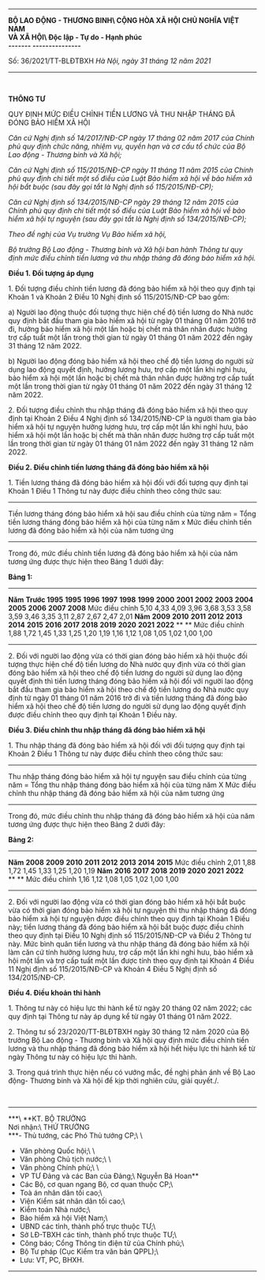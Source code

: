   ------------------------------ ---------------------------------------
  **BỘ LAO ĐỘNG - THƯƠNG BINH\   **CỘNG HÒA XÃ HỘI CHỦ NGHĨA VIỆT NAM\
  VÀ XÃ HỘI\                     Độc lập - Tự do - Hạnh phúc\
  \-\-\-\-\-\--**                \-\-\-\-\-\-\-\-\-\-\-\-\-\--**

  Số: 36/2021/TT-BLĐTBXH         *Hà Nội, ngày 31 tháng 12 năm 2021*
  ------------------------------ ---------------------------------------

 

**THÔNG TƯ**

QUY ĐỊNH MỨC ĐIỀU CHỈNH TIỀN LƯƠNG VÀ THU NHẬP THÁNG ĐÃ ĐÓNG BẢO HIỂM XÃ
HỘI

*Căn cứ Nghị định số 14/2017/NĐ-CP ngày 17 tháng 02 năm 2017 của Chính
phủ quy định chức năng, nhiệm vụ, quyền hạn và cơ cấu tổ chức của Bộ Lao
động - Thương binh và Xã hội;*

*Căn cứ Nghị định số 115/2015/NĐ-CP ngày 11 tháng 11 năm 2015 của Chính
phủ quy định chi tiết một số điều của Luật Bảo hiểm xã hội về bảo hiểm
xã hội bắt buộc (sau đây gọi tắt là Nghị định số 115/2015/NĐ-CP);*

*Căn cứ Nghị định số 134/2015/NĐ-CP ngày 29 tháng 12 năm 2015 của Chính
phủ quy định chi tiết một số điều của Luật Bảo hiểm xã hội về bảo hiểm
xã hội tự nguyện (sau đây gọi tắt là Nghị định số 134/2015/NĐ-CP);*

*Theo đề nghị của Vụ trưởng Vụ Bảo hiểm xã hội,*

*Bộ trưởng Bộ Lao động - Thương binh và Xã hội ban hành Thông tư quy
định mức điều chỉnh tiền lương và thu nhập tháng đã đóng bảo hiểm xã
hội.*

**Điều 1. Đối tượng áp dụng**

1\. Đối tượng điều chỉnh tiền lương đã đóng bảo hiểm xã hội theo quy định
tại Khoản 1 và Khoản 2 Điều 10 Nghị định số 115/2015/NĐ-CP bao gồm:

a\) Người lao động thuộc đối tượng thực hiện chế độ tiền lương do Nhà
nước quy định bắt đầu tham gia bảo hiểm xã hội từ ngày 01 tháng 01 năm
2016 trở đi, hưởng bảo hiểm xã hội một lần hoặc bị chết mà thân nhân
được hưởng trợ cấp tuất một lần trong thời gian từ ngày 01 tháng 01 năm
2022 đến ngày 31 tháng 12 năm 2022.

b\) Người lao động đóng bảo hiểm xã hội theo chế độ tiền lương do người
sử dụng lao động quyết định, hưởng lương hưu, trợ cấp một lần khi nghỉ
hưu, bảo hiểm xã hội một lần hoặc bị chết mà thân nhân được hưởng trợ
cấp tuất một lần trong thời gian từ ngày 01 tháng 01 năm 2022 đến ngày
31 tháng 12 năm 2022.

2\. Đối tượng điều chỉnh thu nhập tháng đã đóng bảo hiểm xã hội theo quy
định tại Khoản 2 Điều 4 Nghị định số 134/2015/NĐ-CP là người tham gia
bảo hiểm xã hội tự nguyện hưởng lương hưu, trợ cấp một lần khi nghỉ hưu,
bảo hiểm xã hội một lần hoặc bị chết mà thân nhân được hưởng trợ cấp
tuất một lần trong thời gian từ ngày 01 tháng 01 năm 2022 đến ngày 31
tháng 12 năm 2022.

**Điều 2. Điều chỉnh tiền lương tháng đã đóng bảo hiểm xã hội**

1\. Tiền lương tháng đã đóng bảo hiểm xã hội đối với đối tượng quy định
tại Khoản 1 Điều 1 Thông tư này được điều chỉnh theo công thức sau:

  ------------------------------------------------------------------- --- --------------------------------------------------------- --- ---------------------------------------------------------------------
  Tiền lương tháng đóng bảo hiểm xã hội sau điều chỉnh của từng năm   =   Tổng tiền lương tháng đóng bảo hiểm xã hội của từng năm   x   Mức điều chỉnh tiền lương đã đóng bảo hiểm xã hội của năm tương ứng
  ------------------------------------------------------------------- --- --------------------------------------------------------- --- ---------------------------------------------------------------------

Trong đó, mức điều chỉnh tiền lương đã đóng bảo hiểm xã hội của năm
tương ứng được thực hiện theo Bảng 1 dưới đây:

**Bảng 1:**

  ---------------- ---------------- ---------- ---------- ---------- ---------- ---------- ---------- ---------- ---------- ---------- ---------- ---------- ---------- ---------- ----------
  **Năm**          **Trước 1995**   **1995**   **1996**   **1997**   **1998**   **1999**   **2000**   **2001**   **2002**   **2003**   **2004**   **2005**   **2006**   **2007**   **2008**
  Mức điều chỉnh   5,10             4,33       4,09       3,96       3,68       3,53       3,58       3,59       3,46       3,35       3,11       2,87       2,67       2,47       2,01
  **Năm**          **2009**         **2010**   **2011**   **2012**   **2013**   **2014**   **2015**   **2016**   **2017**   **2018**   **2019**   **2020**   **2021**   **2022**   ** **
  Mức điều chỉnh   1,88             1,72       1,45       1,33       1,25       1,20       1,19       1,16       1,12       1,08       1,05       1,02       1,00       1,00        
  ---------------- ---------------- ---------- ---------- ---------- ---------- ---------- ---------- ---------- ---------- ---------- ---------- ---------- ---------- ---------- ----------

2\. Đối với người lao động vừa có thời gian đóng bảo hiểm xã hội thuộc
đối tượng thực hiện chế độ tiền lương do Nhà nước quy định vừa có thời
gian đóng bảo hiểm xã hội theo chế độ tiền lương do người sử dụng lao
động quyết định thì tiền lương tháng đóng bảo hiểm xã hội đối với người
lao động bắt đầu tham gia bảo hiểm xã hội theo chế độ tiền lương do Nhà
nước quy định từ ngày 01 tháng 01 năm 2016 trở đi và tiền lương tháng đã
đóng bảo hiểm xã hội theo chế độ tiền lương do người sử dụng lao động
quyết định được điều chỉnh theo quy định tại Khoản 1 Điều này.

**Điều 3. Điều chỉnh thu nhập tháng đã đóng bảo hiểm xã hội**

1\. Thu nhập tháng đã đóng bảo hiểm xã hội đối với đối tượng quy định tại
Khoản 2 Điều 1 Thông tư này được điều chỉnh theo công thức sau:

  --------------------------------------------------------------------------- --- ------------------------------------------------------- --- -------------------------------------------------------------------------
  Thu nhập tháng đóng bảo hiểm xã hội tự nguyện sau điều chỉnh của từng năm   =   Tổng thu nhập tháng đóng bảo hiểm xã hội của từng năm   X   Mức điều chỉnh thu nhập tháng đã đóng bảo hiểm xã hội của năm tương ứng
  --------------------------------------------------------------------------- --- ------------------------------------------------------- --- -------------------------------------------------------------------------

Trong đó, mức điều chỉnh thu nhập tháng đã đóng bảo hiểm xã hội của năm
tương ứng được thực hiện theo Bảng 2 dưới đây:

**Bảng 2:**

  ---------------- ---------- ---------- ---------- ---------- ---------- ---------- ---------- ----------
  **Năm**          **2008**   **2009**   **2010**   **2011**   **2012**   **2013**   **2014**   **2015**
  Mức điều chỉnh   2,01       1,88       1,72       1,45       1,33       1,25       1,20       1,19
  **Năm**          **2016**   **2017**   **2018**   **2019**   **2020**   **2021**   **2022**   ** **
  Mức điều chỉnh   1,16       1,12       1,08       1,05       1,02       1,00       1,00        
  ---------------- ---------- ---------- ---------- ---------- ---------- ---------- ---------- ----------

2\. Đối với người lao động vừa có thời gian đóng bảo hiểm xã hội bắt buộc
vừa có thời gian đóng bảo hiểm xã hội tự nguyện thì thu nhập tháng đã
đóng bảo hiểm xã hội tự nguyện được điều chỉnh theo quy định tại Khoản 1
Điều này; tiền lương tháng đã đóng bảo hiểm xã hội bắt buộc được điều
chỉnh theo quy định tại Điều 10 Nghị định số 115/2015/NĐ-CP và Điều 2
Thông tư này. Mức bình quân tiền lương và thu nhập tháng đã đóng bảo
hiểm xã hội làm căn cứ tính hưởng lương hưu, trợ cấp một lần khi nghỉ
hưu, bảo hiểm xã hội một lần và trợ cấp tuất một lần được tính theo quy
định tại Khoản 4 Điều 11 Nghị định số 115/2015/NĐ-CP và Khoản 4 Điều 5
Nghị định số 134/2015/NĐ-CP.

**Điều 4. Điều khoản thi hành**

1\. Thông tư này có hiệu lực thi hành kể từ ngày 20 tháng 02 năm 2022;
các quy định tại Thông tư này áp dụng kể từ ngày 01 tháng 01 năm 2022.

2\. Thông tư số 23/2020/TT-BLĐTBXH ngày 30 tháng 12 năm 2020 của Bộ
trưởng Bộ Lao động - Thương binh và Xã hội quy định mức điều chỉnh tiền
lương và thu nhập tháng đã đóng bảo hiểm xã hội hết hiệu lực thi hành kể
từ ngày Thông tư này có hiệu lực thi hành.

3\. Trong quá trình thực hiện nếu có vướng mắc, đề nghị phản ánh về Bộ
Lao động- Thương binh và Xã hội để kịp thời nghiên cứu, giải quyết./.

 

  ---------------------------------------------------- ------------------
  ***\                                                 **KT. BỘ TRƯỞNG\
  Nơi nhận:\                                           THỨ TRƯỞNG\
  ***- Thủ tướng, các Phó Thủ tướng CP;\               \
  - Văn phòng Quốc hội;\                               \
  - Văn phòng Chủ tịch nước;\                          \
  - Văn phòng Chính phủ;\                              \
  - VP TƯ Đảng và các Ban của Đảng;\                   Nguyễn Bá Hoan**
  - Các Bộ, cơ quan ngang Bộ, cơ quan thuộc CP;\       
  - Toà án nhân dân tối cao;\                          
  - Viện Kiểm sát nhân dân tối cao;\                   
  - Kiểm toán Nhà nước;\                               
  - Bảo hiểm xã hội Việt Nam;\                         
  - UBND các tỉnh, thành phố trực thuộc TƯ;\           
  - Sở LĐ-TBXH các tỉnh, thành phố trực thuộc TƯ;\     
  - Công báo; Cổng Thông tin điện tử của Chính phủ;\   
  - Bộ Tư pháp (Cục Kiểm tra văn bản QPPL);\           
  - Lưu: VT, PC, BHXH.                                 

  ---------------------------------------------------- ------------------

 
